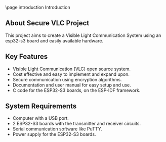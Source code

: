 \page introduction Introduction

## About Secure VLC Project

This project aims to create a Visible Light Communication System using an esp32-s3 board and easily available hardware.

## Key Features

- Visible Light Communication (VLC) open source system.
- Cost effective and easy to implement and expand upon.
- Secure communication using encryption algorithms.
- Documentation and user manual for easy setup and use.
- C code for the ESP32-S3 boards, on the ESP-IDF framework.

## System Requirements

- Computer with a USB port.
- 2 ESP32-S3 boards with the transmitter and receiver circuits.
- Serial communication software like PuTTY.
- Power supply for the ESP32-S3 boards.
